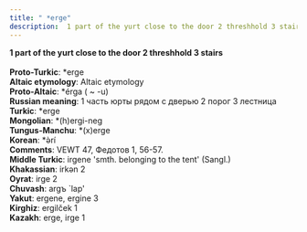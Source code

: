 ```yaml
---
title: " *erge"
description:  1 part of the yurt close to the door 2 threshhold 3 stairs
---
```

<p data-pagefind-weight="0.5">
<strong> 1 part of the yurt close to the door 2 threshhold 3 stairs</strong><br><br>
<strong>Proto-Turkic</strong>:  *erge<br>
<strong>Altaic etymology</strong>:  Altaic etymology<br>
<strong> Proto-Altaic</strong>:  *érga ( ~ -u)<br>
<strong>Russian meaning</strong>:  1 часть юрты рядом с дверью 2 порог 3 лестница<br>
<strong>Turkic</strong>:  *erge<br>
<strong>Mongolian</strong>:  *(h)ergi-neg<br>
<strong>Tungus-Manchu</strong>:  *(x)erge<br>
<strong>Korean</strong>:  *ǝ̀rí<br>
<strong>Comments</strong>:  VEWT 47, Федотов 1, 56-57.<br>
<strong>Middle Turkic</strong>:  irgene 'smth. belonging to the tent' (Sangl.)<br>
<strong>Khakassian</strong>:  irkǝn 2<br>
<strong>Oyrat</strong>:  irge 2<br>
<strong>Chuvash</strong>:  argъ `lap'<br>
<strong>Yakut</strong>:  ergene, ergine 3<br>
<strong>Kirghiz</strong>:  ergilček 1<br>
<strong>Kazakh</strong>:  erge, irge 1<br>

</p>
